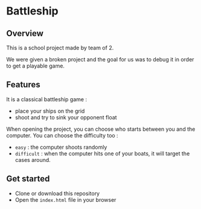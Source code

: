 # Battleship
## Overview
This is a school project made by team of 2.

We were given a broken project and the goal for us was to debug it in order to get a playable game.
## Features

It is a classical battleship game :
   - place your ships on the grid
   - shoot and try to sink your opponent float
     

When opening the project, you can choose who starts between you and the computer.
You can choose the difficulty too :
  - `easy` : the computer shoots randomly
  - `difficult` : when the computer hits one of your boats, it will target the cases around.

## Get started

- Clone or download this repository
- Open the `index.html` file in your browser
